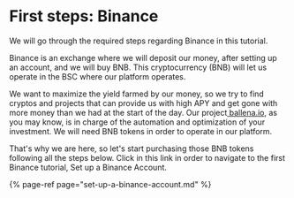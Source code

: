 # First steps: Binance

We will go through the required steps regarding Binance in this tutorial.

Binance is an exchange where we will deposit our money, after setting up an account, and we will buy BNB. This cryptocurrency \(BNB\) will let us operate in the BSC where our platform operates.

We want to maximize the yield farmed by our money, so we try to find cryptos and projects that can provide us with high APY and get gone with more money than we had at the start of the day. Our project[ ballena.io](https://ballena.io/), as you may know, is in charge of the automation and optimization of your investment. We will need BNB tokens in order to operate in our platform.

That's why we are here, so let's start purchasing those BNB tokens following all the steps below. Click in this link in order to navigate to the first Binance tutorial, Set up a Binance Account.



{% page-ref page="set-up-a-binance-account.md" %}





